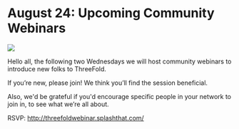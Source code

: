# August 24: Upcoming Community Webinars

![](threefold__tfwebinars.jpeg  )

Hello all, the following two Wednesdays we will host community webinars to introduce new folks to ThreeFold.

If you’re new, please join! We think you’ll find the session beneficial.

Also, we'd be grateful if you'd encourage specific people in your network to join in, to see what we’re all about.

RSVP: http://threefoldwebinar.splashthat.com/